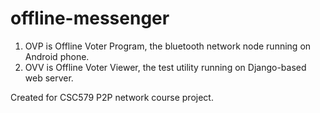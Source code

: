 # offline-messenger

1. OVP is Offline Voter Program, the bluetooth network node running on Android phone. 
2. OVV is Offline Voter Viewer, the test utility running on Django-based web server.

Created for CSC579 P2P network course project.

